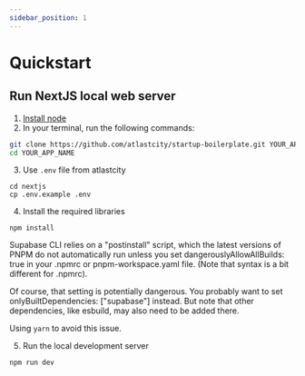 ```yaml
---
sidebar_position: 1
---
```

# Quickstart
## Run NextJS local web server

1. [Install node](https://nodejs.org/en/download)
2. In your terminal, run the following commands:

```bash
git clone https://github.com/atlastcity/startup-boilerplate.git YOUR_APP_NAME
cd YOUR_APP_NAME
```

3. Use `.env` file from atlastcity

```
cd nextjs
cp .env.example .env
```

4. Install the required libraries
```
npm install
```

Supabase CLI relies on a "postinstall" script, which the latest versions of PNPM do not automatically run unless you set dangerouslyAllowAllBuilds: true in your .npmrc or pnpm-workspace.yaml file. (Note that syntax is a bit different for .npmrc).

Of course, that setting is potentially dangerous. You probably want to set onlyBuiltDependencies: ["supabase"] instead. But note that other dependencies, like esbuild, may also need to be added there.

Using `yarn` to avoid this issue.

5. Run the local development server

```
npm run dev
```

